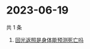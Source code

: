 # 2023-06-19

共 1 条

<!-- BEGIN ZHIHUSEARCH -->
<!-- 最后更新时间 Mon Jun 19 2023 03:04:09 GMT+0800 (China Standard Time) -->
1. [回光返照是身体能预测死亡吗](https://www.zhihu.com/search?q=回光返照是身体能预测死亡吗)
<!-- END ZHIHUSEARCH -->
